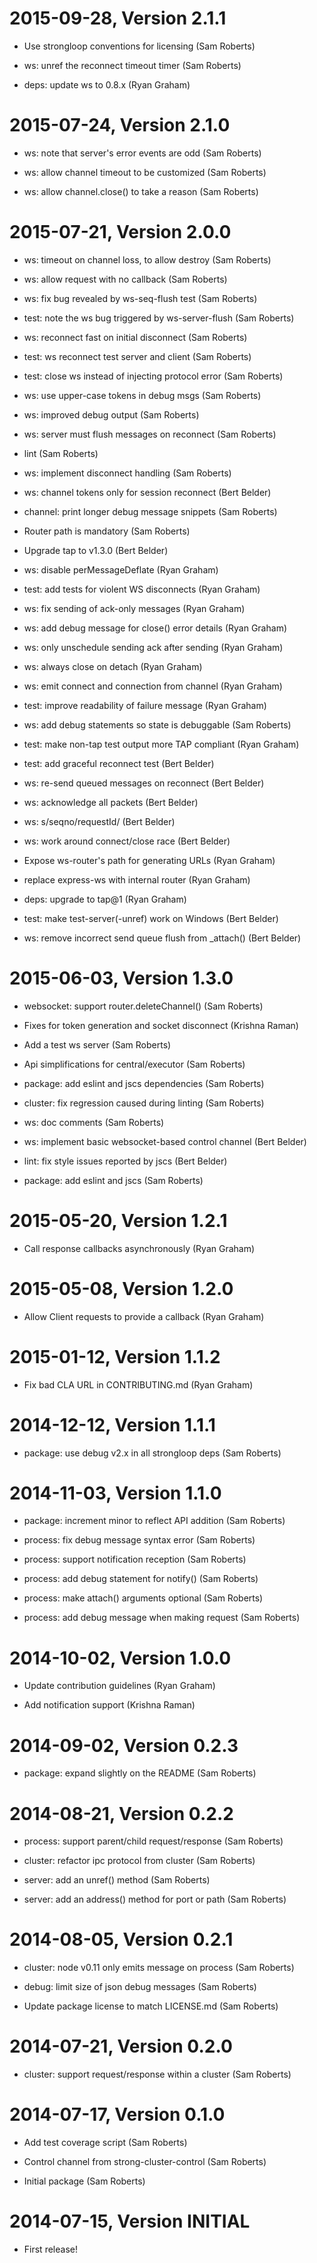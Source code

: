 2015-09-28, Version 2.1.1
=========================

 * Use strongloop conventions for licensing (Sam Roberts)

 * ws: unref the reconnect timeout timer (Sam Roberts)

 * deps: update ws to 0.8.x (Ryan Graham)


2015-07-24, Version 2.1.0
=========================

 * ws: note that server's error events are odd (Sam Roberts)

 * ws: allow channel timeout to be customized (Sam Roberts)

 * ws: allow channel.close() to take a reason (Sam Roberts)


2015-07-21, Version 2.0.0
=========================

 * ws: timeout on channel loss, to allow destroy (Sam Roberts)

 * ws: allow request with no callback (Sam Roberts)

 * ws: fix bug revealed by ws-seq-flush test (Sam Roberts)

 * test: note the ws bug triggered by ws-server-flush (Sam Roberts)

 * ws: reconnect fast on initial disconnect (Sam Roberts)

 * test: ws reconnect test server and client (Sam Roberts)

 * test: close ws instead of injecting protocol error (Sam Roberts)

 * ws: use upper-case tokens in debug msgs (Sam Roberts)

 * ws: improved debug output (Sam Roberts)

 * ws: server must flush messages on reconnect (Sam Roberts)

 * lint (Sam Roberts)

 * ws: implement disconnect handling (Sam Roberts)

 * ws: channel tokens only for session reconnect (Bert Belder)

 * channel: print longer debug message snippets (Sam Roberts)

 * Router path is mandatory (Sam Roberts)

 * Upgrade tap to v1.3.0 (Bert Belder)

 * ws: disable perMessageDeflate (Ryan Graham)

 * test: add tests for violent WS disconnects (Ryan Graham)

 * ws: fix sending of ack-only messages (Ryan Graham)

 * ws: add debug message for close() error details (Ryan Graham)

 * ws: only unschedule sending ack after sending (Ryan Graham)

 * ws: always close on detach (Ryan Graham)

 * ws: emit connect and connection from channel (Ryan Graham)

 * test: improve readability of failure message (Ryan Graham)

 * ws: add debug statements so state is debuggable (Sam Roberts)

 * test: make non-tap test output more TAP compliant (Ryan Graham)

 * test: add graceful reconnect test (Bert Belder)

 * ws: re-send queued messages on reconnect (Bert Belder)

 * ws: acknowledge all packets (Bert Belder)

 * ws: s/seqno/requestId/ (Bert Belder)

 * ws: work around connect/close race (Bert Belder)

 * Expose ws-router's path for generating URLs (Ryan Graham)

 * replace express-ws with internal router (Ryan Graham)

 * deps: upgrade to tap@1 (Ryan Graham)

 * test: make test-server(-unref) work on Windows (Bert Belder)

 * ws: remove incorrect send queue flush from _attach() (Bert Belder)


2015-06-03, Version 1.3.0
=========================

 * websocket: support router.deleteChannel() (Sam Roberts)

 * Fixes for token generation and socket disconnect (Krishna Raman)

 * Add a test ws server (Sam Roberts)

 * Api simplifications for central/executor (Sam Roberts)

 * package: add eslint and jscs dependencies (Sam Roberts)

 * cluster: fix regression caused during linting (Sam Roberts)

 * ws: doc comments (Sam Roberts)

 * ws: implement basic websocket-based control channel (Bert Belder)

 * lint: fix style issues reported by jscs (Bert Belder)

 * package: add eslint and jscs (Sam Roberts)


2015-05-20, Version 1.2.1
=========================

 * Call response callbacks asynchronously (Ryan Graham)


2015-05-08, Version 1.2.0
=========================

 * Allow Client requests to provide a callback (Ryan Graham)


2015-01-12, Version 1.1.2
=========================

 * Fix bad CLA URL in CONTRIBUTING.md (Ryan Graham)


2014-12-12, Version 1.1.1
=========================

 * package: use debug v2.x in all strongloop deps (Sam Roberts)


2014-11-03, Version 1.1.0
=========================

 * package: increment minor to reflect API addition (Sam Roberts)

 * process: fix debug message syntax error (Sam Roberts)

 * process: support notification reception (Sam Roberts)

 * process: add debug statement for notify() (Sam Roberts)

 * process: make attach() arguments optional (Sam Roberts)

 * process: add debug message when making request (Sam Roberts)


2014-10-02, Version 1.0.0
=========================

 * Update contribution guidelines (Ryan Graham)

 * Add notification support (Krishna Raman)


2014-09-02, Version 0.2.3
=========================

 * package: expand slightly on the README (Sam Roberts)


2014-08-21, Version 0.2.2
=========================

 * process: support parent/child request/response (Sam Roberts)

 * cluster: refactor ipc protocol from cluster (Sam Roberts)

 * server: add an unref() method (Sam Roberts)

 * server: add an address() method for port or path (Sam Roberts)


2014-08-05, Version 0.2.1
=========================

 * cluster: node v0.11 only emits message on process (Sam Roberts)

 * debug: limit size of json debug messages (Sam Roberts)

 * Update package license to match LICENSE.md (Sam Roberts)


2014-07-21, Version 0.2.0
=========================

 * cluster: support request/response within a cluster (Sam Roberts)


2014-07-17, Version 0.1.0
=========================

 * Add test coverage script (Sam Roberts)

 * Control channel from strong-cluster-control (Sam Roberts)

 * Initial package (Sam Roberts)


2014-07-15, Version INITIAL
===========================

 * First release!
